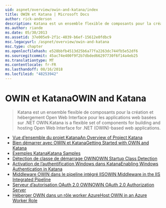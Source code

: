```yaml
---
uid: aspnet/overview/owin-and-katana/index
title: OWIN et Katana | Microsoft Docs
author: rick-anderson
description: Katana est un ensemble flexible de composants pour la création et hébergement Open Web Interface pour les applications web basées sur .NET OWIN.
ms.author: riande
ms.date: 05/30/2013
ms.assetid: 37e005e9-2f1c-4039-b6ef-15612e0fdbc9
msc.legacyurl: /aspnet/overview/owin-and-katana
msc.type: chapter
ms.openlocfilehash: e528bbfb4513d25b6a77fa2263dc744fb5e52df6
ms.sourcegitcommit: 45ac74e400f9f2b7dbded66297730f6f14a4eb25
ms.translationtype: MT
ms.contentlocale: fr-FR
ms.lasthandoff: 08/16/2018
ms.locfileid: "48253942"
---
```

<a name="owin-and-katana"></a><span data-ttu-id="948e4-103">OWIN et Katana</span><span class="sxs-lookup"><span data-stu-id="948e4-103">OWIN and Katana</span></span>
====================
> <span data-ttu-id="948e4-104">Katana est un ensemble flexible de composants pour la création et hébergement Open Web Interface pour les applications web basées sur .NET OWIN.</span><span class="sxs-lookup"><span data-stu-id="948e4-104">Katana is a flexible set of components for building and hosting Open Web Interface for .NET (OWIN)-based web applications.</span></span>


- [<span data-ttu-id="948e4-105">Vue d’ensemble du projet Katana</span><span class="sxs-lookup"><span data-stu-id="948e4-105">An Overview of Project Katana</span></span>](an-overview-of-project-katana.md)
- [<span data-ttu-id="948e4-106">Bien démarrer avec OWIN et Katana</span><span class="sxs-lookup"><span data-stu-id="948e4-106">Getting Started with OWIN and Katana</span></span>](getting-started-with-owin-and-katana.md)
- [<span data-ttu-id="948e4-107">Exemples Katana</span><span class="sxs-lookup"><span data-stu-id="948e4-107">Katana Samples</span></span>](katana-samples.md)
- [<span data-ttu-id="948e4-108">Détection de classe de démarrage OWIN</span><span class="sxs-lookup"><span data-stu-id="948e4-108">OWIN Startup Class Detection</span></span>](owin-startup-class-detection.md)
- [<span data-ttu-id="948e4-109">Activation de l’authentification Windows dans Katana</span><span class="sxs-lookup"><span data-stu-id="948e4-109">Enabling Windows Authentication in Katana</span></span>](enabling-windows-authentication-in-katana.md)
- [<span data-ttu-id="948e4-110">Middleware OWIN dans le pipeline intégré IIS</span><span class="sxs-lookup"><span data-stu-id="948e4-110">OWIN Middleware in the IIS Integrated Pipeline</span></span>](owin-middleware-in-the-iis-integrated-pipeline.md)
- [<span data-ttu-id="948e4-111">Serveur d’autorisation OAuth 2.0 OWIN</span><span class="sxs-lookup"><span data-stu-id="948e4-111">OWIN OAuth 2.0 Authorization Server</span></span>](owin-oauth-20-authorization-server.md)
- [<span data-ttu-id="948e4-112">Héberger OWIN dans un rôle worker Azure</span><span class="sxs-lookup"><span data-stu-id="948e4-112">Host OWIN in an Azure Worker Role</span></span>](host-owin-in-an-azure-worker-role.md)
